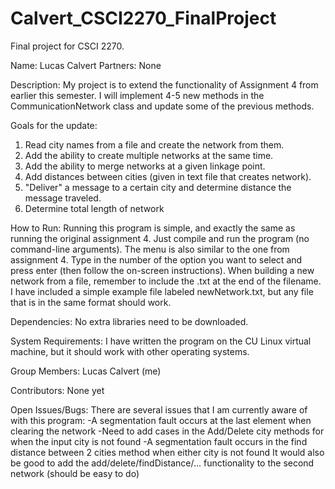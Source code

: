 # Calvert_CSCI2270_FinalProject
Final project for CSCI 2270.

Name: Lucas Calvert
Partners: None

Description:
	My project is to extend the functionality of Assignment 4 from
earlier this semester. I will implement 4-5 new methods in the
CommunicationNetwork class and update some of the previous methods.

Goals for the update:
1) Read city names from a file and create the network from them.
2) Add the ability to create multiple networks at the same time.
3) Add the ability to merge networks at a given linkage point.
4) Add distances between cities (given in text file that creates network).
4) "Deliver" a message to a certain city and determine distance the message traveled.
5) Determine total length of network

How to Run:
	Running this program is simple, and exactly the same as running the original
assignment 4. Just compile and run the program (no command-line arguments). The menu
is also similar to the one from assignment 4. Type in the number of the option you 
want to select and press enter (then follow the on-screen instructions).
	When building a new network from a file, remember to include the .txt at the
end of the filename. I have included a simple example file labeled newNetwork.txt, but
any file that is in the same format should work.


Dependencies:
	No extra libraries need to be downloaded.

System Requirements:
	I have written the program on the CU Linux virtual machine, but it should
work with other operating systems.


Group Members:
	Lucas Calvert (me)


Contributors:
	None yet


Open Issues/Bugs:
	There are several issues that I am currently aware of with this program:
		-A segmentation fault occurs at the last element when clearing the
		network
		-Need to add cases in the Add/Delete city methods for when the input
		city is not found
		-A segmentation fault occurs in the find distance between 2 cities
		method when either city is not found
	It would also be good to add the add/delete/findDistance/... functionality
	to the second network (should be easy to do)




